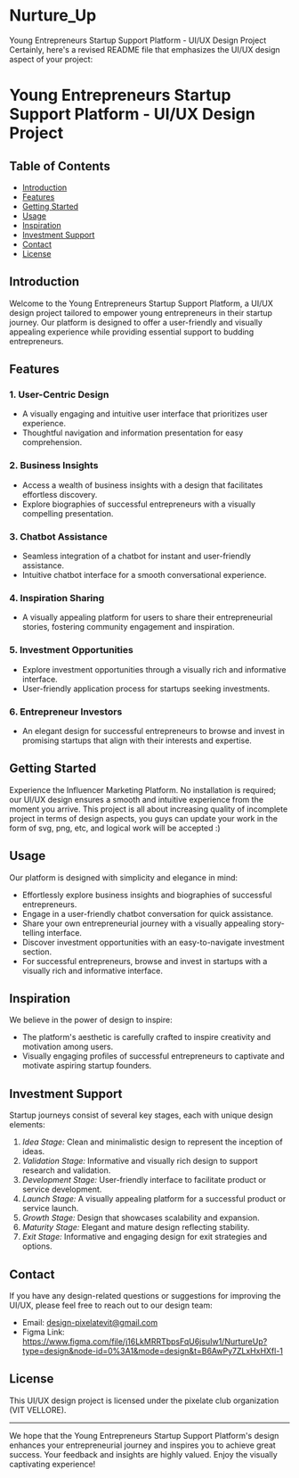 # Nurture_Up
Young Entrepreneurs Startup Support Platform - UI/UX Design Project
Certainly, here's a revised README file that emphasizes the UI/UX design aspect of your project:

# Young Entrepreneurs Startup Support Platform - UI/UX Design Project

## Table of Contents

- [Introduction](#introduction)
- [Features](#features)
- [Getting Started](#getting-started)
- [Usage](#usage)
- [Inspiration](#inspiration)
- [Investment Support](#investment-support)
- [Contact](#contact)
- [License](#license)

## Introduction

Welcome to the Young Entrepreneurs Startup Support Platform, a UI/UX design project tailored to empower young entrepreneurs in their startup journey. Our platform is designed to offer a user-friendly and visually appealing experience while providing essential support to budding entrepreneurs.

## Features

### 1. User-Centric Design
- A visually engaging and intuitive user interface that prioritizes user experience.
- Thoughtful navigation and information presentation for easy comprehension.

### 2. Business Insights
- Access a wealth of business insights with a design that facilitates effortless discovery.
- Explore biographies of successful entrepreneurs with a visually compelling presentation.

### 3. Chatbot Assistance
- Seamless integration of a chatbot for instant and user-friendly assistance.
- Intuitive chatbot interface for a smooth conversational experience.

### 4. Inspiration Sharing
- A visually appealing platform for users to share their entrepreneurial stories, fostering community engagement and inspiration.

### 5. Investment Opportunities
- Explore investment opportunities through a visually rich and informative interface.
- User-friendly application process for startups seeking investments.

### 6. Entrepreneur Investors
- An elegant design for successful entrepreneurs to browse and invest in promising startups that align with their interests and expertise.

## Getting Started

Experience the Influencer Marketing Platform. No installation is required; our UI/UX design ensures a smooth and intuitive experience from the moment you arrive.
This project is all about increasing quality of incomplete project in terms of design aspects, you guys can update your work in the form of svg, png, etc, and logical work will be accepted :)

## Usage

Our platform is designed with simplicity and elegance in mind:

- Effortlessly explore business insights and biographies of successful entrepreneurs.
- Engage in a user-friendly chatbot conversation for quick assistance.
- Share your own entrepreneurial journey with a visually appealing story-telling interface.
- Discover investment opportunities with an easy-to-navigate investment section.
- For successful entrepreneurs, browse and invest in startups with a visually rich and informative interface.

## Inspiration

We believe in the power of design to inspire:

- The platform's aesthetic is carefully crafted to inspire creativity and motivation among users.
- Visually engaging profiles of successful entrepreneurs to captivate and motivate aspiring startup founders.

## Investment Support

Startup journeys consist of several key stages, each with unique design elements:

1. *Idea Stage:* Clean and minimalistic design to represent the inception of ideas.
2. *Validation Stage:* Informative and visually rich design to support research and validation.
3. *Development Stage:* User-friendly interface to facilitate product or service development.
4. *Launch Stage:* A visually appealing platform for a successful product or service launch.
5. *Growth Stage:* Design that showcases scalability and expansion.
6. *Maturity Stage:* Elegant and mature design reflecting stability.
7. *Exit Stage:* Informative and engaging design for exit strategies and options.

## Contact

If you have any design-related questions or suggestions for improving the UI/UX, please feel free to reach out to our design team:

- Email: design-pixelatevit@gmail.com
- Figma Link: https://www.figma.com/file/j16LkMRRTbpsFqU6jsuIw1/NurtureUp?type=design&node-id=0%3A1&mode=design&t=B6AwPy7ZLxHxHXfl-1

## License

This UI/UX design project is licensed under the pixelate club organization (VIT VELLORE).

---

We hope that the Young Entrepreneurs Startup Support Platform's design enhances your entrepreneurial journey and inspires you to achieve great success. Your feedback and insights are highly valued. Enjoy the visually captivating experience!

